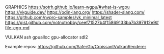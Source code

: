 GRAPHICS
https://sotrh.github.io/learn-wgpu/#what-is-wgpu
https://vkguide.dev/
https://odin-lang.org/
https://shader-slang.com/
https://github.com/nvpro-samples/vk_minimal_latest
https://gist.github.com/notnotrobby/ceef71527b4f15869133ba7b397912e9#file-cgp-md

VULKAN
ash
gpualloc
gpu-allocator
sdl2

Example repos:
https://github.com/SaferGo/CroissantVulkanRenderer
